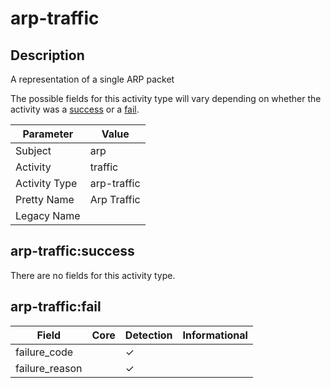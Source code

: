 arp-traffic
===========

Description
-----------
A representation of a single ARP packet

The possible fields for this activity type will vary depending on whether the activity was a [success](#arp-trafficsuccess) or a [fail](#arp-trafficfail).

| Parameter     | Value       |
| ------------- | ----------- |
| Subject       | arp         |
| Activity      | traffic     |
| Activity Type | arp-traffic |
| Pretty Name   | Arp Traffic |
| Legacy Name   |             |

arp-traffic:success
-------------------

There are no fields for this activity type.


arp-traffic:fail
----------------

| Field          | Core | Detection | Informational |
| -------------- | ---- | --------- | ------------- |
| failure_code   |      | &#10003;  |               |
| failure_reason |      | &#10003;  |               |